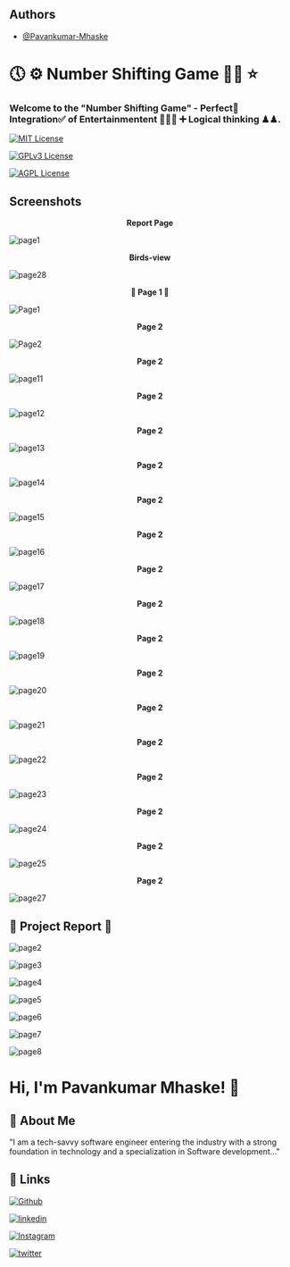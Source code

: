 ## Authors

- [@Pavankumar-Mhaske](https://github.com/Pavankumar-Mhaske)

# 🕔 ⚙ Number Shifting Game ✌🏻 ⭐

### Welcome to the "Number Shifting Game" - Perfect💯 Integration✅ of Entertainmentent 🏏🏸🎯 ➕ Logical thinking ♟♟.

[![MIT License](https://img.shields.io/badge/License-MIT-green.svg)](https://choosealicense.com/licenses/mit/)

[![GPLv3 License](https://img.shields.io/badge/License-GPL%20v3-yellow.svg)](https://opensource.org/licenses/)

[![AGPL License](https://img.shields.io/badge/license-AGPL-blue.svg)](http://www.gnu.org/licenses/agpl-3.0)

## Screenshots

<p align="center">
  <b>Report Page</b>
</p>

![page1](https://github.com/Pavankumar-Mhaske/The-Number-Shifting-Game/assets/104865937/d2324bef-067a-4157-bb8e-370bc96bbac3)

<p align="center">
  <b>Birds-view</b>
</p>

![page28](https://github.com/Pavankumar-Mhaske/The-Number-Shifting-Game/assets/104865937/ddb157f0-de19-4f25-af02-aaa0cd9f03a1)

<p align="center">
  <b> 💖 Page 1 💖</b>
</p>

![Page1](https://github.com/Pavankumar-Mhaske/The-Number-Shifting-Game/assets/104865937/d78d974e-aacd-4181-8b0a-afa3d7dc8dc2)

<p align="center">
  <b>Page 2</b>
</p>

![Page2](https://github.com/Pavankumar-Mhaske/The-Number-Shifting-Game/assets/104865937/b7d29320-5f44-47b8-9e4f-e8cc4021ac97)

<p align="center">
  <b>Page 2</b>
</p>

![page11](https://github.com/Pavankumar-Mhaske/The-Number-Shifting-Game/assets/104865937/e3b5286d-62ed-4867-b059-cf16224b7166)

<p align="center">
  <b>Page 2</b>
</p>

![page12](https://github.com/Pavankumar-Mhaske/The-Number-Shifting-Game/assets/104865937/bea1ac51-3451-4f92-88df-147fe3ef1355)

<p align="center">
  <b>Page 2</b>
</p>

![page13](https://github.com/Pavankumar-Mhaske/The-Number-Shifting-Game/assets/104865937/0dfdbdec-4897-40a3-ad43-9516fc277944)

<p align="center">
  <b>Page 2</b>
</p>

![page14](https://github.com/Pavankumar-Mhaske/The-Number-Shifting-Game/assets/104865937/4e7df68e-2c0d-4cb9-93f2-816eac6a1158)

<p align="center">
  <b>Page 2</b>
</p>

![page15](https://github.com/Pavankumar-Mhaske/The-Number-Shifting-Game/assets/104865937/6274e268-c40a-427a-9c8c-6b4f6be98004)

<p align="center">
  <b>Page 2</b>
</p>

![page16](https://github.com/Pavankumar-Mhaske/The-Number-Shifting-Game/assets/104865937/5459c27b-9376-46a6-8a49-13f8ee1c9625)

<p align="center">
  <b>Page 2</b>
</p>

![page17](https://github.com/Pavankumar-Mhaske/The-Number-Shifting-Game/assets/104865937/86cda5a4-d9dc-4060-9222-50ac525e1274)

<p align="center">
  <b>Page 2</b>
</p>

![page18](https://github.com/Pavankumar-Mhaske/The-Number-Shifting-Game/assets/104865937/161056b2-3a30-47bd-ba84-bb4ec0ad2657)

<p align="center">
  <b>Page 2</b>
</p>

![page19](https://github.com/Pavankumar-Mhaske/The-Number-Shifting-Game/assets/104865937/27e2b25c-094f-40b3-afd0-4b840fb7dacf)

<p align="center">
  <b>Page 2</b>
</p>

![page20](https://github.com/Pavankumar-Mhaske/The-Number-Shifting-Game/assets/104865937/18af611d-dbc6-4d05-925f-c539d369cdf2)

<p align="center">
  <b>Page 2</b>
</p>

![page21](https://github.com/Pavankumar-Mhaske/The-Number-Shifting-Game/assets/104865937/8651a083-b7ff-4a79-81e5-936dad7b7eca)

<p align="center">
  <b>Page 2</b>
</p>

![page22](https://github.com/Pavankumar-Mhaske/The-Number-Shifting-Game/assets/104865937/01ef282c-5273-40d2-949f-67f5a1df1750)

<p align="center">
  <b>Page 2</b>
</p>

![page23](https://github.com/Pavankumar-Mhaske/The-Number-Shifting-Game/assets/104865937/b54f1bae-8314-49d9-b68e-5a98248316ea)

<p align="center">
  <b>Page 2</b>
</p>

![page24](https://github.com/Pavankumar-Mhaske/The-Number-Shifting-Game/assets/104865937/400d5e23-e146-4f82-89f9-341b906297cf)

<p align="center">
  <b>Page 2</b>
</p>

![page25](https://github.com/Pavankumar-Mhaske/The-Number-Shifting-Game/assets/104865937/86c03f74-833d-401f-995f-5142380256f7)

<p align="center">
  <b>Page 2</b>
</p>

![page27](https://github.com/Pavankumar-Mhaske/The-Number-Shifting-Game/assets/104865937/271fdaff-1b64-4970-a6bc-d03049e2e2d7)

## 📃 Project Report 📄

![page2](https://github.com/Pavankumar-Mhaske/The-Number-Shifting-Game/assets/104865937/c4e465d6-2910-476a-b6d1-8ff21ad44fab)

![page3](https://github.com/Pavankumar-Mhaske/The-Number-Shifting-Game/assets/104865937/104333fc-55fb-4f45-a052-5177d7914a27)

![page4](https://github.com/Pavankumar-Mhaske/The-Number-Shifting-Game/assets/104865937/eeb28f62-8cff-459d-b958-d992a472845b)

![page5](https://github.com/Pavankumar-Mhaske/The-Number-Shifting-Game/assets/104865937/69e3d719-f369-400d-bb01-a94421138ecd)

![page6](https://github.com/Pavankumar-Mhaske/The-Number-Shifting-Game/assets/104865937/fa147a95-70cb-4462-a7b7-38aae9d9bcfe)

![page7](https://github.com/Pavankumar-Mhaske/The-Number-Shifting-Game/assets/104865937/305caaf9-95c2-4b96-88c9-1bd27e19b7f1)

![page8](https://github.com/Pavankumar-Mhaske/The-Number-Shifting-Game/assets/104865937/5571e4db-d147-4909-a892-24b946e4392b)

# Hi, I'm Pavankumar Mhaske! 👋

## 🚀 About Me

"I am a tech-savvy software engineer entering the industry with a strong foundation in technology and a specialization in Software development..."

## 🔗 Links

[![Github](https://img.shields.io/badge/Github-000?style=for-the-badge&logo=github&logoColor=white)](https://github.com/Pavankumar-Mhaske/)

[![linkedin](https://img.shields.io/badge/linkedin-0A66C2?style=for-the-badge&logo=linkedin&logoColor=white)](https://www.linkedin.com/feed/)

[![Instagram](https://img.shields.io/badge/Instagram-FFC0CB?style=for-the-badge&logo=instagram&logoColor=#f026e9)](https://www.instagram.com/p1mhaske1.618/)

[![twitter](https://img.shields.io/badge/twitter-1DA1F2?style=for-the-badge&logo=twitter&logoColor=white)](https://twitter.com/PavankumarMhas1/)
